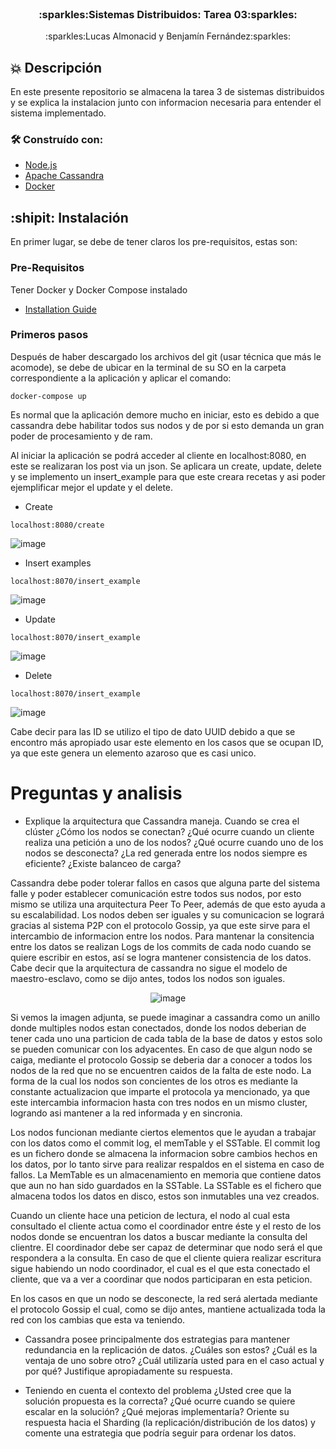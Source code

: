 <br />
<div align="center">

  <h3 align="center">:sparkles:Sistemas Distribuidos: Tarea 03:sparkles:</h3>

  <p align="center">
    :sparkles:Lucas Almonacid y Benjamín Fernández:sparkles:
  </p>
</div>

## :boom: Descripción

En este presente repositorio se almacena la tarea 3 de sistemas distribuidos y se explica la instalacion junto con informacion necesaria para entender el sistema implementado.

### 🛠 Construído con:


* [Node.js](https://nodejs.org/es/)
* [Apache Cassandra](https://cassandra.apache.org)
* [Docker](https://www.docker.com)

## :shipit: Instalación

En primer lugar, se debe de tener claros los pre-requisitos, estas son:

### Pre-Requisitos

Tener Docker y Docker Compose instalado
* [Installation Guide](https://docs.docker.com/compose/install/)

### Primeros pasos

Después de haber descargado los archivos del git (usar técnica que más le acomode), se debe de ubicar en la terminal de su SO en la carpeta correspondiente a la aplicación y aplicar el comando:
```curl
docker-compose up
```
Es normal que la aplicación demore mucho en iniciar, esto es debido a que cassandra debe habilitar todos sus nodos y de por si esto demanda un gran poder de procesamiento y de ram.

Al iniciar la aplicación se podrá acceder al cliente en localhost:8080, en este se realizaran los post via un json. Se aplicara un create, update, delete y se implemento un insert_example para que este creara recetas y asi poder ejemplificar mejor el update y el delete.

* Create

```curl
localhost:8080/create
```
![image](https://user-images.githubusercontent.com/90724923/173257422-05daa940-83f6-4122-a8fe-d984a2faf838.png)

* Insert examples

```curl
localhost:8070/insert_example
```
![image](https://user-images.githubusercontent.com/90724923/173257443-612e56c1-751b-4550-8021-acde2e69b53f.png)

* Update

```curl
localhost:8070/insert_example
```
![image](https://user-images.githubusercontent.com/90724923/173257459-2ff87cc1-dee8-40da-9f68-464187bc08bd.png)

* Delete

```curl
localhost:8070/insert_example
```
![image](https://user-images.githubusercontent.com/90724923/173257473-f63d53fc-17ea-49b2-bce5-bbd5fa40bdea.png)

Cabe decir para las ID se utilizo el tipo de dato UUID debido a que se encontro más apropiado usar este elemento en los casos que se ocupan ID, ya que este genera un elemento azaroso que es casi unico.

# Preguntas y analisis

* Explique la arquitectura que Cassandra maneja. Cuando se crea el clúster ¿Cómo los nodos se conectan? ¿Qué ocurre cuando un cliente realiza una petición a uno de los nodos? ¿Qué ocurre cuando uno de los nodos se desconecta? ¿La red generada entre los nodos siempre es eficiente? ¿Existe balanceo de carga?

Cassandra debe poder tolerar fallos en casos que alguna parte del sistema falle y poder establecer comunicación estre todos sus nodos, por esto mismo se utiliza una arquitectura Peer To Peer, además de que esto ayuda a su escalabilidad. Los nodos deben ser iguales y su comunicacion se logrará gracias al sistema P2P con el protocolo Gossip, ya que este sirve para el intercambio de informacion entre los nodos. Para mantenar la consitencia entre los datos se realizan Logs de los commits de cada nodo cuando se quiere escribir en estos, así se logra mantener consistencia de los datos. Cabe decir que la arquitectura de cassandra no sigue el modelo de maestro-esclavo, como se dijo antes, todos los nodos son iguales.

<center>
  
  ![image](https://user-images.githubusercontent.com/90724923/173517768-e7533c0c-e1f5-4e48-9106-c47a3f980068.png)

</center>

Si vemos la imagen adjunta, se puede imaginar a cassandra como un anillo donde multiples nodos estan conectados, donde los nodos deberian de tener cada uno una particion de cada tabla de la base de datos y estos solo se pueden comunicar con los adyacentes. En caso de que algun nodo se caiga, mediante el protocolo Gossip se deberia dar a conocer a todos los nodos de la red que no se encuentren caidos de la falta de este nodo. La forma de la cual los nodos son concientes de los otros es mediante la constante actualizacion que imparte el protocola ya mencionado, ya que este intercambia informacion hasta con tres nodos en un mismo cluster, logrando asi mantener a la red informada y en sincronia.

Los nodos funcionan mediante ciertos elementos que le ayudan a trabajar con los datos como el commit log, el memTable y el SSTable. El commit log es un fichero donde se almacena la informacion sobre cambios hechos en los datos, por lo tanto sirve para realizar respaldos en el sistema en caso de fallos. La MemTable es un almacenamiento en memoria que contiene datos que aun no han sido guardados en la SSTable. La SSTable es el fichero que almacena todos los datos en disco, estos son inmutables una vez creados.

Cuando un cliente hace una peticion de lectura, el nodo al cual esta consultado el cliente actua como el coordinador entre éste y el resto de los nodos donde se encuentran los datos a buscar mediante la consulta del clientre. El coordinador debe ser capaz de determinar que nodo será el que respondera a la consulta. En caso de que el cliente quiera realizar escritura sigue habiendo un nodo coordinador, el cual es el que esta conectado el cliente, que va a ver a coordinar que nodos participaran en esta peticion.

En los casos en que un nodo se desconecte, la red será alertada mediante el protocolo Gossip el cual, como se dijo antes, mantiene actualizada toda la red con los cambias que esta va teniendo.


* Cassandra posee principalmente dos estrategias para mantener redundancia en la replicación de datos. ¿Cuáles son estos? ¿Cuál es la ventaja de uno sobre otro? ¿Cuál utilizaría usted para en el caso actual y por qué? Justifique apropiadamente su respuesta.


* Teniendo en cuenta el contexto del problema ¿Usted cree que la solución propuesta es la correcta? ¿Qué ocurre cuando se quiere escalar en la solución? ¿Qué mejoras implementaría? Oriente su respuesta hacia el Sharding (la replicación/distribución de los datos) y comente una estrategia que podría seguir para ordenar los datos.
